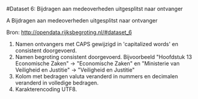 #Dataset 6: Bijdragen aan medeoverheden uitgesplitst naar ontvanger

A	Bijdragen aan medeoverheden uitgesplitst naar ontvanger

Bron: http://opendata.rijksbegroting.nl/#dataset_6

1. Namen ontvangers met CAPS gewijzigd in 'capitalized words' en consistent doorgevoerd.
2. Namen begroting consistent doorgevoerd. Bijvoorbeeld "Hoofdstuk 13 Economische Zaken" -> "Economische Zaken" en "Ministerie van Veiligheid en Justitie" -> "Veiligheid en Justitie"
2. Kolom met bedragen valuta veranderd in nummers en decimalen veranderd in volledige bedragen.
3. Karakterencoding UTF8.

